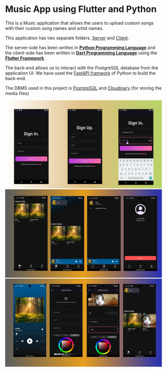 # Music App using Flutter and Python

This is a Music application that allows the users to upload custom songs with their custom song names and artist names.

This application has two separate folders.
[Server](server) and [Client](client).

The server-side has been written in [**Python Programming Language**](https://www.python.org) and the client-side has been written in [**Dart Programming Language**](https://dart.dev) using the [**Flutter Framework**](https://flutter.dev).

The back-end allows us to interact with the PostgreSQL database from the application UI. We have used the [FastAPI framwork](https://fastapi.tiangolo.com/) of Python to build the back-end.

The DBMS used in this project is [PostgreSQL](https://www.postgresql.org/) and [Cloudinary](https://cloudinary.com/) (for storing the media files)

![Auth Screens](display_images\auth.png)
![Home Screens](display_images\home.png)
![Features Screen](display_images\features.png)
